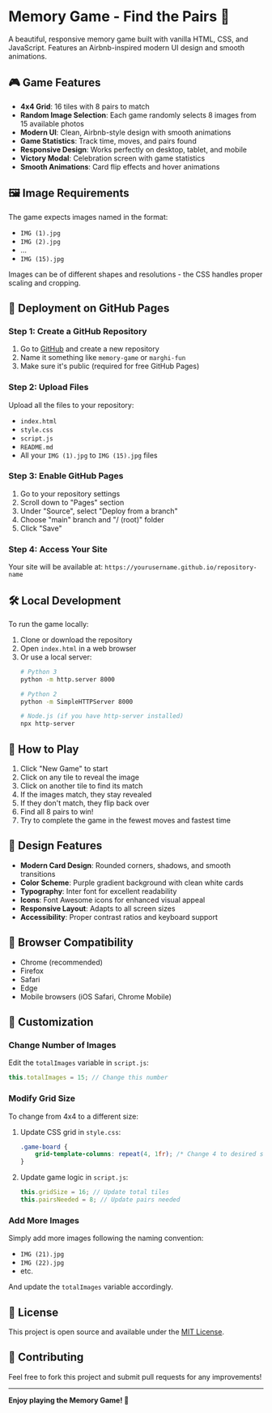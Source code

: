 # Memory Game - Find the Pairs 🧩

A beautiful, responsive memory game built with vanilla HTML, CSS, and JavaScript. Features an Airbnb-inspired modern UI design and smooth animations.

## 🎮 Game Features

- **4x4 Grid**: 16 tiles with 8 pairs to match
- **Random Image Selection**: Each game randomly selects 8 images from 15 available photos
- **Modern UI**: Clean, Airbnb-style design with smooth animations
- **Game Statistics**: Track time, moves, and pairs found
- **Responsive Design**: Works perfectly on desktop, tablet, and mobile
- **Victory Modal**: Celebration screen with game statistics
- **Smooth Animations**: Card flip effects and hover animations

## 🖼️ Image Requirements

The game expects images named in the format:
- `IMG (1).jpg`
- `IMG (2).jpg`
- ...
- `IMG (15).jpg`

Images can be of different shapes and resolutions - the CSS handles proper scaling and cropping.

## 🚀 Deployment on GitHub Pages

### Step 1: Create a GitHub Repository
1. Go to [GitHub](https://github.com) and create a new repository
2. Name it something like `memory-game` or `marghi-fun`
3. Make sure it's public (required for free GitHub Pages)

### Step 2: Upload Files
Upload all the files to your repository:
- `index.html`
- `style.css`
- `script.js`
- `README.md`
- All your `IMG (1).jpg` to `IMG (15).jpg` files

### Step 3: Enable GitHub Pages
1. Go to your repository settings
2. Scroll down to "Pages" section
3. Under "Source", select "Deploy from a branch"
4. Choose "main" branch and "/ (root)" folder
5. Click "Save"

### Step 4: Access Your Site
Your site will be available at: `https://yourusername.github.io/repository-name`

## 🛠️ Local Development

To run the game locally:

1. Clone or download the repository
2. Open `index.html` in a web browser
3. Or use a local server:
   ```bash
   # Python 3
   python -m http.server 8000
   
   # Python 2
   python -m SimpleHTTPServer 8000
   
   # Node.js (if you have http-server installed)
   npx http-server
   ```

## 🎯 How to Play

1. Click "New Game" to start
2. Click on any tile to reveal the image
3. Click on another tile to find its match
4. If the images match, they stay revealed
5. If they don't match, they flip back over
6. Find all 8 pairs to win!
7. Try to complete the game in the fewest moves and fastest time

## 🎨 Design Features

- **Modern Card Design**: Rounded corners, shadows, and smooth transitions
- **Color Scheme**: Purple gradient background with clean white cards
- **Typography**: Inter font for excellent readability
- **Icons**: Font Awesome icons for enhanced visual appeal
- **Responsive Layout**: Adapts to all screen sizes
- **Accessibility**: Proper contrast ratios and keyboard support

## 📱 Browser Compatibility

- Chrome (recommended)
- Firefox
- Safari
- Edge
- Mobile browsers (iOS Safari, Chrome Mobile)

## 🔧 Customization

### Change Number of Images
Edit the `totalImages` variable in `script.js`:
```javascript
this.totalImages = 15; // Change this number
```

### Modify Grid Size
To change from 4x4 to a different size:
1. Update CSS grid in `style.css`:
   ```css
   .game-board {
       grid-template-columns: repeat(4, 1fr); /* Change 4 to desired size */
   }
   ```
2. Update game logic in `script.js`:
   ```javascript
   this.gridSize = 16; // Update total tiles
   this.pairsNeeded = 8; // Update pairs needed
   ```

### Add More Images
Simply add more images following the naming convention:
- `IMG (21).jpg`
- `IMG (22).jpg`
- etc.

And update the `totalImages` variable accordingly.

## 📄 License

This project is open source and available under the [MIT License](LICENSE).

## 🤝 Contributing

Feel free to fork this project and submit pull requests for any improvements!

---

**Enjoy playing the Memory Game! 🎉**
